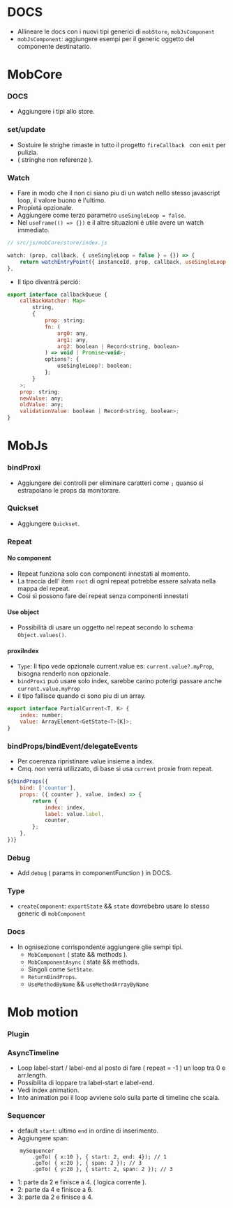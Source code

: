 # DOCS
- Allineare le docs con i nuovi tipi generici di `mobStore`, `mobJsComponent`
- `mobJsComponent`: aggiungere esempi per il generic <R> oggetto del componente destinatario.

# MobCore

### DOCS
- Aggiungere i tipi allo store.

### set/update
- Sostuire le strighe rimaste in tutto il progetto `fireCallback ` con `emit` per pulizia.
- ( stringhe non referenze ).

### Watch
- Fare in modo che il non ci siano piu di un watch nello stesso javascript loop, il valore buono é l'ultimo.
- Propietá opzionale.
- Aggiungere come terzo parametro `useSingleLoop = false`.
- Nel `useFrame(() => {})` e il altre situazioni é utile avere un watch immediato.

```js
// src/js/mobCore/store/index.js

watch: (prop, callback, { useSingleLoop = false } = {}) => {
    return watchEntryPoint({ instanceId, prop, callback, useSingleLoop: useSingleLoop ?? false });
},
```
- Il tipo diventrá perció:

```js
export interface callbackQueue {
    callBackWatcher: Map<
        string,
        {
            prop: string;
            fn: (
                arg0: any,
                arg1: any,
                arg2: boolean | Record<string, boolean>
            ) => void | Promise<void>;
            options?: {
                useSingleLoop?: boolean;
            };
        }
    >;
    prop: string;
    newValue: any;
    oldValue: any;
    validationValue: boolean | Record<string, boolean>;
}
```

# MobJs

### bindProxi
- Aggiungere dei controlli per eliminare caratteri come `;` quanso si estrapolano le props da monitorare.

### Quickset
- Aggiungere `Quickset`.

### Repeat
#### No component
- Repeat funziona solo con componenti innestati al momento.
- La traccia dell' item `root` di ogni repeat potrebbe essere salvata nella mappa del repeat.
- Cosi si possono fare dei repeat senza componenti innestati

#### Use object
- Possibilità di usare un oggetto nel repeat secondo lo schema `Object.values()`.

#### proxiIndex
- `Type`: Il tipo vede opzionale current.value es: `current.value?.myProp`, bisogna renderlo non opzionale.
- `bindProxi` puó usare solo index, sarebbe carino poterlgi passare anche `current.value.myProp`
- il tipo  fallisce quando ci sono piu di un array.

```js
export interface PartialCurrent<T, K> {
    index: number;
    value: ArrayElement<GetState<T>[K]>;
}
```

### bindProps/bindEvent/delegateEvents
- Per coerenza ripristinare value insieme a index.
- Cmq. non verrá utilizzato, di base si usa `current` proxie from repeat.

```js
${bindProps({
    bind: ['counter'],
    props: ({ counter }, value, index) => {
        return {
            index: index,
            label: value.label,
            counter,
        };
    },
})}
```

### Debug
- Add `debug` ( params in componentFunction ) in DOCS.

### Type
- `createComponent`: `exportState` && `state` dovrebebro usare lo stesso generic<T> di `mobComponent`

### Docs
- In ognisezione corrispondente aggiungere glie sempi tipi.
    - `MobComponent` ( state && methods ).
    - `MobComponentAsync` ( state && methods.
    - Singoli come `SetState`.
    - `ReturnBindProps`.
    - `UseMethodByName` && `useMethodArrayByName`


# Mob motion

### Plugin

### AsyncTimeline
- Loop label-start / label-end al posto di fare ( repeat = -1 ) un loop tra 0 e arr.length.
- Possibilita di loppare tra label-start e label-end.
- Vedi index animation.
- Into animation poi il loop avviene solo sulla parte di timeline che scala.

### Sequencer
- default `start`: ultimo `end` in ordine di inserimento.
- Aggiungere span:<br/>

```
    mySequencer
        .goTo( { x:10 }, { start: 2, end: 4}); // 1
        .goTo( { x:20 }, { span: 2 }); // 3
        .goTo( { y:20 }, { start: 2, span: 2 }); // 3
```
- 1: parte da 2 e finisce a 4. ( logica corrente ).
- 2: parte da 4 e finisce a 6.
- 3: parte da 2 e finisce a 4.
